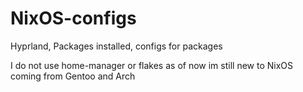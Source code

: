 # NixOS-configs
Hyprland, Packages installed, configs for packages


I do not use home-manager or flakes as of now im still new to NixOS coming from Gentoo and Arch
